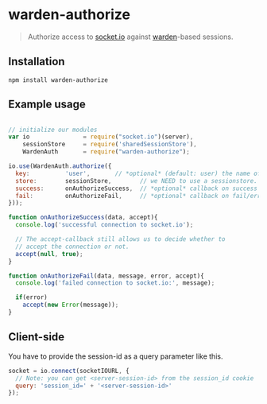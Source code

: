 # warden-authorize

> Authorize access to [socket.io](http://socket.io) against [warden](https://github.com/hassox/warden)-based sessions.


## Installation

```
npm install warden-authorize
```

## Example usage


```javascript

// initialize our modules
var io               = require("socket.io")(server),
    sessionStore     = require('sharedSessionStore'),
    WardenAuth       = require("warden-authorize");

io.use(WardenAuth.authorize({
  key:          'user',       // *optional* (default: user) the name of the model for warden session
  store:        sessionStore,        // we NEED to use a sessionstore. no memorystore please
  success:      onAuthorizeSuccess,  // *optional* callback on success
  fail:         onAuthorizeFail,     // *optional* callback on fail/error
}));

function onAuthorizeSuccess(data, accept){
  console.log('successful connection to socket.io');

  // The accept-callback still allows us to decide whether to
  // accept the connection or not.
  accept(null, true);
}

function onAuthorizeFail(data, message, error, accept){
  console.log('failed connection to socket.io:', message);

  if(error)
    accept(new Error(message));
}
```

## Client-side
You have to provide the session-id as a query parameter like this. 
```javascript
socket = io.connect(socketIOURL, {
  // Note: you can get <server-session-id> from the session_id cookie
  query: 'session_id=' + '<server-session-id>'
});
```
